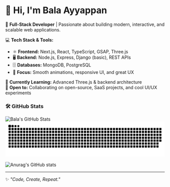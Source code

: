 
# 👋 Hi, I'm Bala Ayyappan

🚀 **Full-Stack Developer** | Passionate about building modern, interactive, and scalable web applications.  

💻 **Tech Stack & Tools:**  
- ⚛️ **Frontend:** Next.js, React, TypeScript, GSAP, Three.js  
- 🖥 **Backend:** Node.js, Express, Django (basic), REST APIs  
- 🗄 **Databases:** MongoDB, PostgreSQL  
- 🎨 **Focus:** Smooth animations, responsive UI, and great UX  

🌱 **Currently Learning:** Advanced Three.js & backend architecture  
🤝 **Open to:** Collaborating on open-source, SaaS projects, and cool UI/UX experiments  


### 🛠️ GitHub Stats


<div align="start">
    <img src="https://github-profile-summary-cards.vercel.app/api/cards/profile-details?username=BalaAyyappan1&theme=github_dark" alt="Bala's GitHub Stats"/>
</div>

<div align="center">
    <img src="https://raw.githubusercontent.com/BalaAyyappan1/BalaAyyappan1/main/github-user-contribution.svg" alt="GitHub Contribution Grid Snake Animation"/>
</div>





![Anurag's GitHub stats](https://github-readme-stats.vercel.app/api?username=BalaAyyappan1&commits_year=2025)






---

✨ _"Code, Create, Repeat."_  
